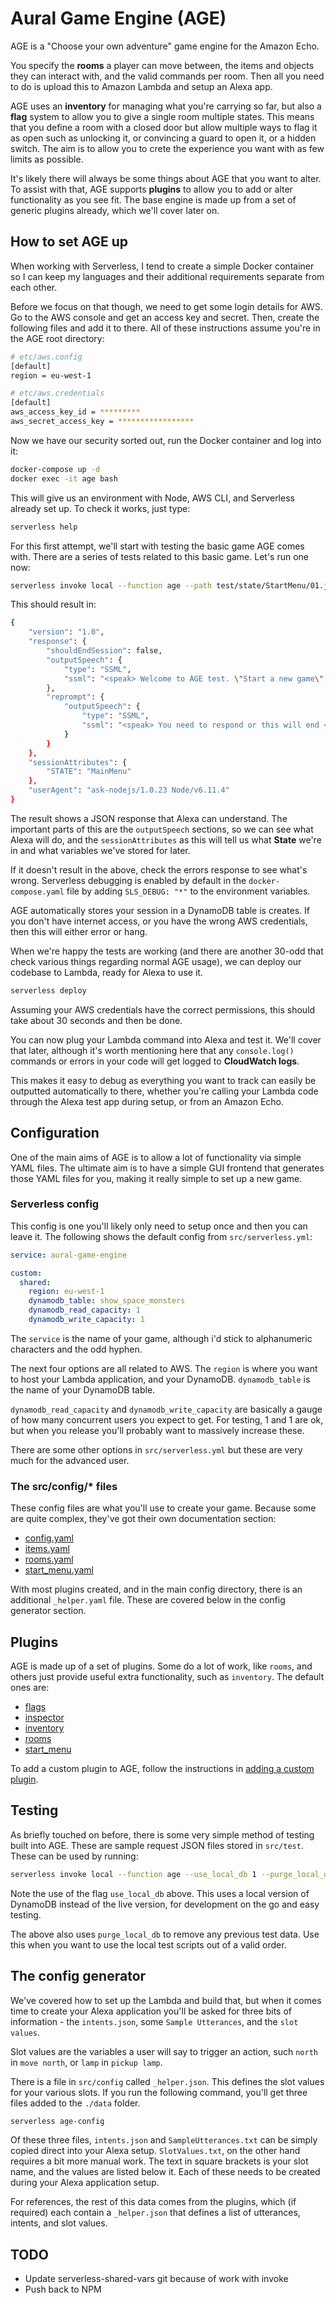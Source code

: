 # Aural Game Engine (AGE)

AGE is a "Choose your own adventure" game engine for the Amazon Echo.

You specify the **rooms** a player can move between, the items and objects they can interact with, and the valid commands per room. Then all you need to do is upload this to Amazon Lambda and setup an Alexa app.
 
AGE uses an **inventory** for managing what you're carrying so far, but also a **flag** system to allow you to give a single room multiple states. This means that you define a room with a closed door but allow multiple ways to flag it as open such as unlocking it, or convincing a guard to open it, or a hidden switch. The aim is to allow you to crete the experience you want with as few limits as possible.

It's likely there will always be some things about AGE that you want to alter. To assist with that, AGE supports **plugins** to allow you to add or alter functionality as you see fit. The base engine is made up from a set of generic plugins already, which we'll cover later on. 

## How to set AGE up

When working with Serverless, I tend to create a simple Docker container so I can keep my languages and their additional requirements separate from each other.

Before we focus on that though, we need to get some login details for AWS. Go to the AWS console and get an access key and secret. Then, create the following files and add it to there. All of these instructions assume you're in the AGE root directory:

```bash
# etc/aws.config
[default]
region = eu-west-1

# etc/aws.credentials
[default]
aws_access_key_id = *********
aws_secret_access_key = *****************
```

Now we have our security sorted out, run the Docker container and log into it:

```bash
docker-compose up -d
docker exec -it age bash
```

This will give us an environment with Node, AWS CLI, and Serverless already set up. To check it works, just type:

```bash
serverless help
```

For this first attempt, we'll start with testing the basic game AGE comes with. There are a series of tests related to this basic game. Let's run one now: 

```bash
serverless invoke local --function age --path test/state/StartMenu/01.json
```

This should result in:

```bash
{
    "version": "1.0",
    "response": {
        "shouldEndSession": false,
        "outputSpeech": {
            "type": "SSML",
            "ssml": "<speak> Welcome to AGE test. \"Start a new game\" or listen to the \"credits\"  </speak>"
        },
        "reprompt": {
            "outputSpeech": {
                "type": "SSML",
                "ssml": "<speak> You need to respond or this will end </speak>"
            }
        }
    },
    "sessionAttributes": {
        "STATE": "MainMenu"
    },
    "userAgent": "ask-nodejs/1.0.23 Node/v6.11.4"
}
```

The result shows a JSON response that Alexa can understand. The important parts of this are the `outputSpeech` sections, so we can see what Alexa will do, and the `sessionAttributes` as this will tell us what **State** we're in and what variables we've stored for later.

If it doesn't result in the above, check the errors response to see what's wrong. Serverless debugging is enabled by default in the `docker-compose.yaml` file by adding `SLS_DEBUG: "*"` to the environment variables.

AGE automatically stores your session in a DynamoDB table is creates. If you don't have internet access, or you have the wrong AWS credentials, then this will either error or hang.

When we're happy the tests are working (and there are another 30-odd that check various things regarding normal AGE usage), we can deploy our codebase to Lambda, ready for Alexa to use it.

```bash
serverless deploy
```

Assuming your AWS credentials have the correct permissions, this should take about 30 seconds and then be done.

You can now plug your Lambda command into Alexa and test it. We'll cover that later, although it's worth mentioning here that any `console.log()` commands or errors in your code will get logged to **CloudWatch logs**. 

This makes it easy to debug as everything you want to track can easily be outputted automatically to there, whether you're calling your Lambda code through the Alexa test app during setup, or from an Amazon Echo.

## Configuration

One of the main aims of AGE is to allow a lot of functionality via simple YAML files. The ultimate aim is to have a simple GUI frontend that generates those YAML files for you, making it really simple to set up a new game.

### Serverless config

This config is one you'll likely only need to setup once and then you can leave it. The following shows the default config from `src/serverless.yml`:

```yaml
service: aural-game-engine

custom:
  shared:
    region: eu-west-1
    dynamodb_table: show_space_monsters
    dynamodb_read_capacity: 1
    dynamodb_write_capacity: 1
```

The `service` is the name of your game, although i'd stick to alphanumeric characters and the odd hyphen.

The next four options are all related to AWS. The `region` is where you want to host your Lambda application, and your DynamoDB. `dynamodb_table` is the name of your DynamoDB table.

`dynamodb_read_capacity` and `dynamodb_write_capacity` are basically a gauge of how many concurrent users you expect to get. For testing, 1 and 1 are ok, but when you release you'll probably want to massively increase these.

There are some other options in `src/serverless.yml` but these are very much for the advanced user.
 
### The src/config/* files

These config files are what you'll use to create your game. Because some are quite complex, they've got their own documentation section:

- [config.yaml](documentation/config/config.yaml.md)
- [items.yaml](documentation/config/items.yaml.md)
- [rooms.yaml](documentation/config/rooms.yaml.md)
- [start_menu.yaml](documentation/config/start_menu.yaml.md)

With most plugins created, and in the main config directory, there is an additional `_helper.yaml` file. These are covered below in the config generator section. 

## Plugins

AGE is made up of a set of plugins. Some do a lot of work, like `rooms`, and others just provide useful extra functionality, such as `inventory`. The default ones are:

- [flags](documentation/plugins/flags.yaml.md)
- [inspector](documentation/plugins/inspector.yaml.md)
- [inventory](documentation/plugins/inventory.yaml.md)
- [rooms](documentation/plugins/rooms.yaml.md)
- [start_menu](documentation/plugins/start_menu.yaml.md)

To add a custom plugin to AGE, follow the instructions in [adding a custom plugin](documentation/plugins/_custom.yaml).

## Testing

As briefly touched on before, there is some very simple method of testing built into AGE. These are sample request JSON files stored in `src/test`. These can be used by running:

```bash
serverless invoke local --function age --use_local_db 1 --purge_local_db 1 --path test/state/StartMenu/01.json
```

Note the use of the flag `use_local_db` above. This uses a local version of DynamoDB instead of the live version, for development on the go and easy testing.

The above also uses `purge_local_db` to remove any previous test data. Use this when you want to use the local test scripts out of a valid order.

## The config generator

We've covered how to set up the Lambda and build that, but when it comes time to create your Alexa application you'll be asked for three bits of information - the `intents.json`, some `Sample Utterances`, and the `slot values`.

Slot values are the variables a user will say to trigger an action, such `north` in `move north`, or `lamp` in `pickup lamp`.

There is a file in `src/config` called `_helper.json`. This defines the slot values for your various slots. If you run the following command, you'll get three files added to the `./data` folder.

```bash
serverless age-config
``` 

Of these three files, `intents.json` and `SampleUtterances.txt` can be simply copied direct into your Alexa setup. `SlotValues.txt`, on the other hand requires a bit more manual work. The text in square brackets is your slot name, and the values are listed below it. Each of these needs to be created during your Alexa application setup.

For references, the rest of this data comes from the plugins, which (if required) each contain a `_helper.json` that defines a list of utterances, intents, and slot values.


## TODO
- Update serverless-shared-vars git because of work with invoke
- Push back to NPM
